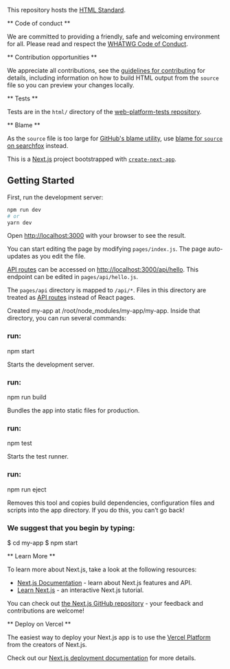 This repository hosts the [HTML Standard](https://html.spec.whatwg.org/).

** Code of conduct **

We are committed to providing a friendly, safe and welcoming environment for all. Please read and respect the [WHATWG Code of Conduct](https://whatwg.org/code-of-conduct).

** Contribution opportunities **

We appreciate all contributions, see the [guidelines for contributing](CONTRIBUTING.md) for details, including information on how to build HTML output from the `source` file so you can preview your changes locally.

** Tests **

Tests are in the `html/` directory of the [web-platform-tests repository](https://github.com/web-platform-tests/wpt).

** Blame **

As the `source` file is too large for [GitHub's blame utility](https://help.github.com/articles/tracing-changes-in-a-file/), use [blame for `source` on searchfox](https://searchfox.org/whatwg-html/source/source) instead.

This is a [Next.js](https://nextjs.org/) project bootstrapped with [`create-next-app`](https://github.com/vercel/next.js/tree/canary/packages/create-next-app).


## Getting Started

First, run the development server:

```bash
npm run dev
# or
yarn dev
```

Open [http://localhost:3000](http://localhost:3000) with your browser to see the result.

You can start editing the page by modifying `pages/index.js`. The page auto-updates as you edit the file.

[API routes](https://nextjs.org/docs/api-routes/introduction) can be accessed on [http://localhost:3000/api/hello](http://localhost:3000/api/hello). This endpoint can be edited in `pages/api/hello.js`.

The `pages/api` directory is mapped to `/api/*`. Files in this directory are treated as [API routes](https://nextjs.org/docs/api-routes/introduction) instead of React pages.

Created my-app at /root/node_modules/my-app/my-app.
Inside that directory, you can run several commands:

### run:
npm start

 Starts the development server.

### run:
npm run build
    
 Bundles the app into static files for production.

### run:
npm test
    
 Starts the test runner.

### run:
npm run eject
  
 Removes this tool and copies build dependencies, configuration files and scripts into the app directory. If you do this, you can’t go back!


### We suggest that you begin by typing:
$ cd my-app
$ npm start

** Learn More **

To learn more about Next.js, take a look at the following resources:

- [Next.js Documentation](https://nextjs.org/docs) - learn about Next.js features and API.
- [Learn Next.js](https://nextjs.org/learn) - an interactive Next.js tutorial.

You can check out [the Next.js GitHub repository](https://github.com/vercel/next.js/) - your feedback and contributions are welcome!

** Deploy on Vercel **

The easiest way to deploy your Next.js app is to use the [Vercel Platform](https://vercel.com/new?utm_medium=default-template&filter=next.js&utm_source=create-next-app&utm_campaign=create-next-app-readme) from the creators of Next.js.

Check out our [Next.js deployment documentation](https://nextjs.org/docs/deployment) for more details.
